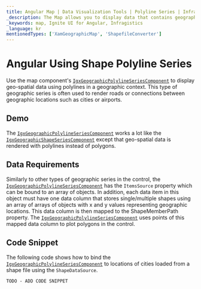 ```yaml
---
title: Angular Map | Data Visualization Tools | Polyline Series | Infragistics
_description: The Map allows you to display data that contains geographic locations from view models or geo-spatial data loaded from shape files on geographic imagery maps.View the demo, dependencies, usage and toolbar for more information.
_keywords: map, Ignite UI for Angular, Infragistics
_language: kr
mentionedTypes: ['XamGeographicMap', 'ShapefileConverter']
---
```


# Angular Using Shape Polyline Series

Use the map component's [`IgxGeographicPolylineSeriesComponent`]({environment:dvApiBaseUrl}/products/ignite-ui-angular/api/docs/typescript/latest/classes/igxgeographicpolylineseriescomponent.html) to display geo-spatial data using polylines in a geographic context. This type of geographic series is often used to render roads or connections between geographic locations such as cities or airports.

## Demo

<code-view style="height: 400px" alt="Angular geo map type shape polyline series"
           data-demos-base-url="{environment:dvDemosBaseUrl}"
                    iframe-src="{environment:dvDemosBaseUrl}/maps/geo-map/type-shape-polyline-series"
                                                 github-src="maps/geo-map/type-shape-polyline-series">
</code-view>


<div class="divider--half"></div>

The [`IgxGeographicPolylineSeriesComponent`]({environment:dvApiBaseUrl}/products/ignite-ui-angular/api/docs/typescript/latest/classes/igxgeographicpolylineseriescomponent.html) works a lot like the [`IgxGeographicShapeSeriesComponent`]({environment:dvApiBaseUrl}/products/ignite-ui-angular/api/docs/typescript/latest/classes/igxgeographicshapeseriescomponent.html) except that geo-spatial data is rendered with polylines instead of polygons.

## Data Requirements

Similarly to other types of geographic series in the control, the [`IgxGeographicPolylineSeriesComponent`]({environment:dvApiBaseUrl}/products/ignite-ui-angular/api/docs/typescript/latest/classes/igxgeographicpolylineseriescomponent.html) has the `ItemsSource` property which can be bound to an array of objects. In addition, each data item in this object must have one data column that stores single/multiple shapes using an array of arrays of objects with x and y values representing geographic locations. This data column is then mapped to the ShapeMemberPath property. The [`IgxGeographicPolylineSeriesComponent`]({environment:dvApiBaseUrl}/products/ignite-ui-angular/api/docs/typescript/latest/classes/igxgeographicpolylineseriescomponent.html) uses points of this mapped data column to plot polygons in the control.

## Code Snippet

The following code shows how to bind the [`IgxGeographicPolylineSeriesComponent`]({environment:dvApiBaseUrl}/products/ignite-ui-angular/api/docs/typescript/latest/classes/igxgeographicpolylineseriescomponent.html) to locations of cities loaded from a shape file using the `ShapeDataSource`.

<!-- Angular -->

```html
TODO - ADD CODE SNIPPET
```
